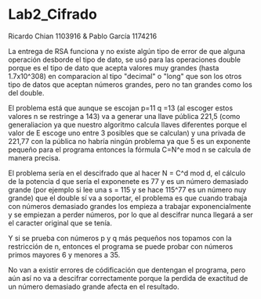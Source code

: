 # Lab2_Cifrado
Ricardo Chian 1103916 &amp; Pablo García 1174216

La entrega de RSA funciona y no existe algún tipo de error de que alguna operación desborde el tipo de dato, se usó para las operaciones double porque es el tipo de dato que acepta valores muy grandes (hasta 1.7x10^308) en comparacion al tipo "decimal" o "long" que son los otros tipo de datos que aceptan números grandes, pero no tan grandes como los del double.

El problema está que aunque se escojan p=11 q =13 (al escoger estos valores n se restringe a 143) va a generar una llave pública 221,5 (como generaliacion ya que nuestro algoritmo calcula llaves diferentes porque el valor de E escoge uno entre 3 posibles que se calculan) y una privada de 221,77 con la pública no habría ningún problema ya que 5 es un exponente pequeño para el programa entonces la fórmula
C=N^e mod n se calcula de manera precisa.

El problema sería en el descifrado que al hacer N = C^d mod d, el cálculo de la potencia d que sería el exponenete es 77 y es un número demasiado grande (por ejemplo si lee una s = 115 y se hace 115^77 es un número nuy grande) que el double sí va a soportar, el problema es que cuando trabaja con números demasiado grandes los empieza a trabajar exponencialmente y se empiezan a perder números, por lo que al descifrar nunca llegará a ser el caracter original que se tenía.

Y si se prueba con números p y q más pequeños nos topamos con la restricción de n, entonces el programa se puede probar con números primos mayores 6 y menores a 35.

No van a existir errores de códificación que dentengan el programa, pero aún así no va a descifrar correctamente porque la perdida de exactitud de un número demasiado grande afecta en el resultado.
